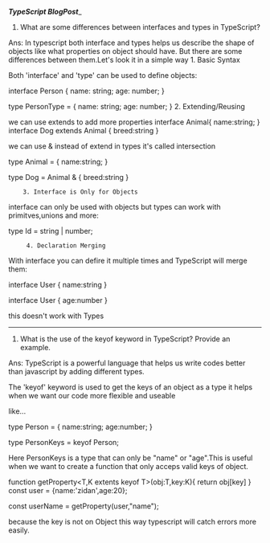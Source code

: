 ___________TypeScript BlogPost____________



1. What are some differences between interfaces and types in TypeScript?

Ans: In typescript both interface and types helps us describe the shape of objects like what properties on object should have. But there are some differences between them.Let's look it in a simple way
         1. Basic Syntax

 Both 'interface' and 'type' can be used to define objects:  

<!-- interface -->

interface Person {
    name: string;
    age:  number;
}

<!-- Type -->
type PersonType = {
    name: string;
    age: number;
}
        2. Extending/Reusing
   
   <!--using Interface  -->  
we can use extends to add more properties
interface Animal{
    name:string;
}
interface Dog extends Animal {
    breed:string
}

 <!--using Type  -->  
we can use & instead of extend in types it's called intersection

type Animal = {
    name:string;
}

type Dog = Animal & {
    breed:string
}

        3. Interface is Only for Objects

interface can only be used with objects but types can work with primitves,unions and more:

type Id = string | number;  <!--works with type only  -->           

         4. Declaration Merging   

With interface you can defire it multiple times and TypeScript will merge them:

interface User {
    name:string
}

interface User {
    age:number
}

<!-- Now User has Both name and age -->

this doesn't work with Types

--------------------------------------------------------------

1. What is the use of the keyof keyword in TypeScript? Provide an example.
   
Ans: TypeScript is a powerful language that helps us write codes better than javascript by adding different types.

The 'keyof' keyword is used to get the keys of an object as a type it helps when we want our code more flexible and useable

like...

type Person = {
    name:string;
    age:number;
}

type PersonKeys = keyof Person;
<!-- Output = "name" | "age" -->

Here PersonKeys is a type that can only be "name" or "age".This is useful when we want to create a function that only acceps valid keys of object.

function getProperty<T,K extents keyof T>(obj:T,key:K){
    return obj[key]
}
const user = {name:'zidan',age:20};

const userName = getProperty(user,"name"); <!--working  -->  
<!-- const wrongKey = getProperty(user,"email") Error   -->

because the key is not on Object this way typescript will catch errors more easily.